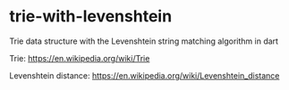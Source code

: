 # trie-with-levenshtein
Trie data structure with the Levenshtein string matching algorithm in dart

Trie: https://en.wikipedia.org/wiki/Trie

Levenshtein distance: https://en.wikipedia.org/wiki/Levenshtein_distance


